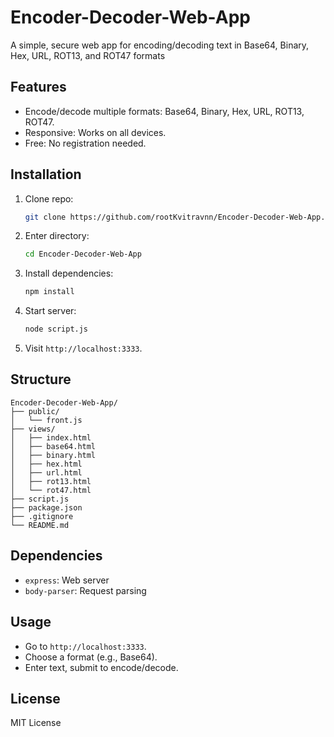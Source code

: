 # Encoder-Decoder-Web-App

A simple, secure web app for encoding/decoding text in Base64, Binary, Hex, URL, ROT13, and ROT47 formats

## Features
- Encode/decode multiple formats: Base64, Binary, Hex, URL, ROT13, ROT47.
- Responsive: Works on all devices.
- Free: No registration needed.

## Installation
1. Clone repo:
   ```bash
   git clone https://github.com/rootKvitravnn/Encoder-Decoder-Web-App.git
   ```
2. Enter directory:
   ```bash
   cd Encoder-Decoder-Web-App
   ```
3. Install dependencies:
   ```bash
   npm install
   ```
4. Start server:
   ```bash
   node script.js
   ```
5. Visit `http://localhost:3333`.

## Structure
```
Encoder-Decoder-Web-App/
├── public/
│   └── front.js
├── views/
│   ├── index.html
│   ├── base64.html
│   ├── binary.html
│   ├── hex.html
│   ├── url.html
│   ├── rot13.html
│   └── rot47.html
├── script.js
├── package.json
├── .gitignore
└── README.md
```

## Dependencies
- `express`: Web server
- `body-parser`: Request parsing

## Usage
- Go to `http://localhost:3333`.
- Choose a format (e.g., Base64).
- Enter text, submit to encode/decode.

## License
MIT License